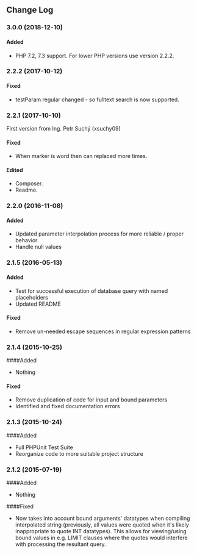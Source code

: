 ## Change Log

### 3.0.0 (2018-12-10)
#### Added
- PHP 7.2, 7.3 support. For lower PHP versions use version 2.2.2.

### 2.2.2 (2017-10-12)
#### Fixed
- testParam regular changed - so fulltext search is now supported.

### 2.2.1 (2017-10-10)
First version from Ing. Petr Suchý (xsuchy09)
#### Fixed
- When marker is word then can replaced more times.
#### Edited
- Composer.
- Readme.

### 2.2.0 (2016-11-08)

#### Added

- Updated parameter interpolation process for more reliable / proper behavior
- Handle null values

### 2.1.5 (2016-05-13)

#### Added

- Test for successful execution of database query with named placeholders
- Updated README

#### Fixed

- Remove un-needed escape sequences in regular expression patterns

### 2.1.4 (2015-10-25)

####Added

- Nothing

#### Fixed

- Remove duplication of code for input and bound parameters
- Identified and fixed documentation errors

### 2.1.3 (2015-10-24)

####Added

- Full PHPUnit Test Suite
- Reorganize code to more suitable project structure

### 2.1.2 (2015-07-19)

####Added

- Nothing

####Fixed

- Now takes into account bound arguments' datatypes when compiling interpolated string (previously, all values were quoted when it's likely inappropriate to quote INT datatypes). This allows for viewing/using bound values in e.g. LIMIT clauses where the quotes would interfere with processing the resultant query.
